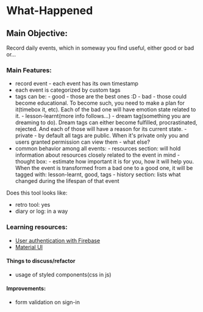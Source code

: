 # What-Happened

## Main Objective:

Record daily events, which in someway you find useful, either good or bad or...

### Main Features:

- record event - each event has its own timestamp
- each event is categorized by custom tags
- tags can be: - good - those are the best ones :D - bad - those could become educational. To become such, you need to make a plan for it(timebox it, etc).
  Each of the bad one will have emotion state related to it. - lesson-learnt(more info follows...) - dream tag(something you are dreaming to do). Dream tags can either become fulfilled, procrastinated, rejected.
  And each of those will have a reason for its current state. - private - by default all tags are public. When it's private only you and users granted permission can view them - what else?
- common behavior among all events: - resources section: will hold information about resources closely related to the event in mind - thought box: - estimate how important it is for you, how it will help you. When the event is transformed from a bad one to
  a good one, it will be tagged with: lesson-learnt, good, tags - history section: lists what changed during the lifespan of that event

Does this tool looks like:

- retro tool: yes
- diary or log: in a way

### Learning resources:

- [User authentication with Firebase](https://blog.logrocket.com/user-authentication-firebase-react-apps/)
- [Material UI](https://www.youtube.com/watch?v=pHclLuRolzE&list=PLQg6GaokU5CwiVmsZ0d_9Zsg_DnIP_xwr)

#### Things to discuss/refactor

- usage of styled components(css in js)

#### Improvements:

- form validation on sign-in
